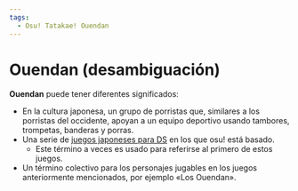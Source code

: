 ```yaml
---
tags:
  - Osu! Tatakae! Ouendan
---
```


# Ouendan (desambiguación)

**Ouendan** puede tener diferentes significados:

- En la cultura japonesa, un grupo de porristas que, similares a los porristas del occidente, apoyan a un equipo deportivo usando tambores, trompetas, banderas y porras.
- Una serie de [juegos japoneses para DS](/wiki/iNiS_games) en los que osu! está basado.
  - Este término a veces es usado para referirse al primero de estos juegos.
- Un término colectivo para los personajes jugables en los juegos anteriormente mencionados, por ejemplo «Los Ouendan».
